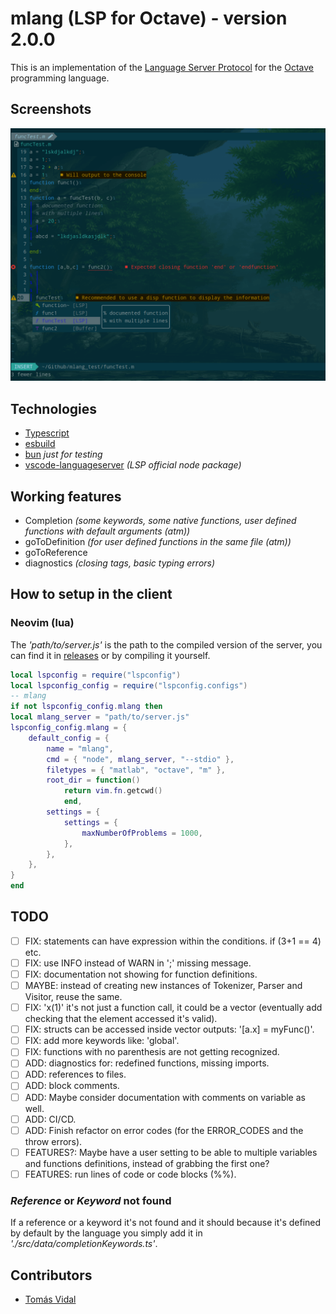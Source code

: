 # mlang (LSP for Octave) - version 2.0.0

This is an implementation of the [Language Server Protocol](https://code.visualstudio.com/api/language-extensions/language-server-extension-guide) for the [Octave](https://octave.org/) programming language.

## Screenshots

![Screenshot](./mlang_screenshot.png)

## Technologies

- [Typescript](https://www.typescriptlang.org/)
- [esbuild](https://esbuild.github.io/)
- [bun](https://bun.sh/) _just for testing_
- [vscode-languageserver](https://www.npmjs.com/package/vscode-languageserver) _(LSP official node package)_

## Working features

- Completion _(some keywords, some native functions, user defined functions with default arguments (atm))_
- goToDefinition _(for user defined functions in the same file (atm))_
- goToReference
- diagnostics _(closing tags, basic typing errors)_

## How to setup in the client

### Neovim (lua)

The _'path/to/server.js'_ is the path to the compiled version of the server, you can find it in [releases](https://github.com/TomiVidal99/mlang/releases/tag/v2.1.0) or by compiling it yourself.

```lua
local lspconfig = require("lspconfig")
local lspconfig_config = require("lspconfig.configs")
-- mlang
if not lspconfig_config.mlang then
local mlang_server = "path/to/server.js"
lspconfig_config.mlang = {
    default_config = {
        name = "mlang",
        cmd = { "node", mlang_server, "--stdio" },
        filetypes = { "matlab", "octave", "m" },
        root_dir = function()
            return vim.fn.getcwd()
            end,
        settings = {
            settings = {
                maxNumberOfProblems = 1000,
            },
        },
    },
}
end
```

## TODO

- [ ] FIX: statements can have expression within the conditions. if (3+1 == 4) etc.
- [ ] FIX: use INFO instead of WARN in ';' missing message.
- [ ] FIX: documentation not showing for function definitions.
- [ ] MAYBE: instead of creating new instances of Tokenizer, Parser and Visitor, reuse the same.
- [ ] FIX: 'x(1)' it's not just a function call, it could be a vector (eventually add checking that the element accessed it's valid).
- [ ] FIX: structs can be accessed inside vector outputs: '[a.x] = myFunc()'.
- [ ] FIX: add more keywords like: 'global'.
- [ ] FIX: functions with no parenthesis are not getting recognized.
- [ ] ADD: diagnostics for: redefined functions, missing imports.
- [ ] ADD: references to files.
- [ ] ADD: block comments.
- [ ] ADD: Maybe consider documentation with comments on variable as well.
- [ ] ADD: CI/CD.
- [ ] ADD: Finish refactor on error codes (for the ERROR_CODES and the throw errors).
- [ ] FEATURES?: Maybe have a user setting to be able to multiple variables and functions definitions, instead of grabbing the first one?
- [ ] FEATURES: run lines of code or code blocks (%%).

<!-- ## How to contribute? -->

<!-- Clone the repository and install the node dependencies with `$ yarn`. Then modify the files in the _"src"_ folder. After you should be able to compile the server with `$ yarn compile` -->
<!-- Also consider running `$ yarn watch` to compile after every change you make. -->

### _Reference_ or _Keyword_ not found

If a reference or a keyword it's not found and it should because it's defined by default by the language you simply add it in _'./src/data/completionKeywords.ts'_.

## Contributors

- [Tomás Vidal](https://github.com/TomiVidal99)
